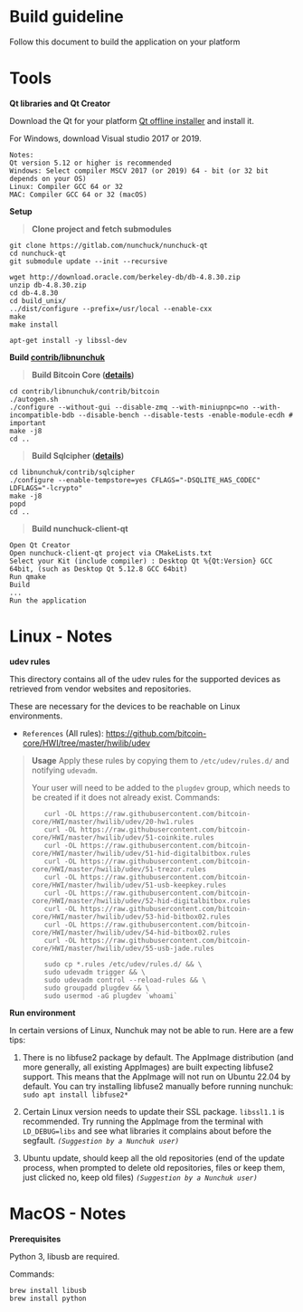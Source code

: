 # Build guideline
Follow this document to build the application on your platform
# Tools
**Qt libraries and Qt Creator**

Download the Qt for your platform [Qt offline installer](https://www.qt.io/offline-installers) and install it.

For Windows, download Visual studio 2017 or 2019.
```
Notes:
Qt version 5.12 or higher is recommended
Windows: Select compiler MSCV 2017 (or 2019) 64 - bit (or 32 bit depends on your OS)
Linux: Compiler GCC 64 or 32
MAC: Compiler GCC 64 or 32 (macOS)
```
**Setup**
>**Clone project and fetch submodules**
>
```
git clone https://gitlab.com/nunchuck/nunchuck-qt
cd nunchuck-qt
git submodule update --init --recursive
```
```
wget http://download.oracle.com/berkeley-db/db-4.8.30.zip
unzip db-4.8.30.zip
cd db-4.8.30
cd build_unix/
../dist/configure --prefix=/usr/local --enable-cxx
make
make install
```
```
apt-get install -y libssl-dev
```
**Build [contrib/libnunchuk](https://github.com/nunchuk-io/libnunchuk)**
>**Build Bitcoin Core ([details](https://github.com/bitcoin/bitcoin/tree/master/doc#building))**
>
```
cd contrib/libnunchuk/contrib/bitcoin
./autogen.sh
./configure --without-gui --disable-zmq --with-miniupnpc=no --with-incompatible-bdb --disable-bench --disable-tests -enable-module-ecdh # important
make -j8
cd ..
```
>**Build Sqlcipher ([details](https://github.com/sqlcipher/sqlcipher))**
>
```
cd libnunchuk/contrib/sqlcipher
./configure --enable-tempstore=yes CFLAGS="-DSQLITE_HAS_CODEC" LDFLAGS="-lcrypto"
make -j8
popd
cd ..
```
>**Build nunchuck-client-qt**
>
```
Open Qt Creator
Open nunchuck-client-qt project via CMakeLists.txt
Select your Kit (include compiler) : Desktop Qt %{Qt:Version} GCC 64bit, (such as Desktop Qt 5.12.8 GCC 64bit)
Run qmake
Build
...
Run the application
```
# Linux - Notes
**udev rules**

This directory contains all of the udev rules for the supported devices as retrieved from vendor websites and repositories.

These are necessary for the devices to be reachable on Linux environments.
- `References` (All rules): https://github.com/bitcoin-core/HWI/tree/master/hwilib/udev
>**Usage**
Apply these rules by copying them to `/etc/udev/rules.d/` and notifying `udevadm`.
>
>Your user will need to be added to the `plugdev` group, which needs to be created if it does not already exist.
Commands:
>```
>    curl -OL https://raw.githubusercontent.com/bitcoin-core/HWI/master/hwilib/udev/20-hw1.rules
>    curl -OL https://raw.githubusercontent.com/bitcoin-core/HWI/master/hwilib/udev/51-coinkite.rules
>    curl -OL https://raw.githubusercontent.com/bitcoin-core/HWI/master/hwilib/udev/51-hid-digitalbitbox.rules
>    curl -OL https://raw.githubusercontent.com/bitcoin-core/HWI/master/hwilib/udev/51-trezor.rules
>    curl -OL https://raw.githubusercontent.com/bitcoin-core/HWI/master/hwilib/udev/51-usb-keepkey.rules
>    curl -OL https://raw.githubusercontent.com/bitcoin-core/HWI/master/hwilib/udev/52-hid-digitalbitbox.rules
>    curl -OL https://raw.githubusercontent.com/bitcoin-core/HWI/master/hwilib/udev/53-hid-bitbox02.rules
>    curl -OL https://raw.githubusercontent.com/bitcoin-core/HWI/master/hwilib/udev/54-hid-bitbox02.rules
>    curl -OL https://raw.githubusercontent.com/bitcoin-core/HWI/master/hwilib/udev/55-usb-jade.rules
>   
>    sudo cp *.rules /etc/udev/rules.d/ && \
>    sudo udevadm trigger && \
>    sudo udevadm control --reload-rules && \
>    sudo groupadd plugdev && \
>    sudo usermod -aG plugdev `whoami`
>```
**Run environment**

In certain versions of Linux, Nunchuk may not be able to run. Here are a few tips:
1. There is no libfuse2 package by default. The AppImage distribution (and more generally, all existing AppImages) are built expecting libfuse2 support. This means that the AppImage will not run on Ubuntu 22.04 by default.
You can try installing libfuse2 manually before running nunchuk:  
`sudo apt install libfuse2*`
2. Certain Linux version needs to update their SSL package. `libssl1.1` is recommended.
Try running the AppImage from the terminal with `LD_DEBUG=libs` and see what libraries it complains about before the segfault.
*`(Suggestion by a Nunchuk user)`*

3. Ubuntu update, should keep all the old repositories (end of the update process, when prompted to delete old repositories, files or keep them, just clicked no, keep old files)
*`(Suggestion by a Nunchuk user)`*

# MacOS - Notes
**Prerequisites**

Python 3, libusb are required.

Commands:
```
brew install libusb
brew install python
```
